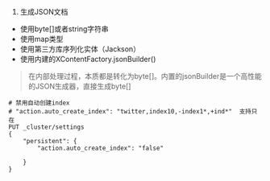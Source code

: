 1. 生成JSON文档
- 使用byte[]或者string字符串
- 使用map类型
- 使用第三方库序列化实体（Jackson）
- 使用内建的XContentFactory.jsonBuilder()

> 在内部处理过程，本质都是转化为byte[]。内置的jsonBuilder是一个高性能的JSON生成器，直接生成byte[]



```
# 禁用自动创建index
# "action.auto_create_index": "twitter,index10,-index1*,+ind*"  支持只在
PUT _cluster/settings
{
    "persistent": {
        "action.auto_create_index": "false" 
         
    }
}
```